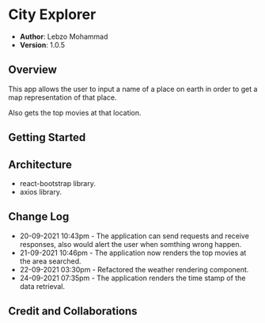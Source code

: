 # City Explorer

- **Author**: Lebzo Mohammad
- **Version**: 1.0.5
<!-- (increment the patch/fix version number if you make more commits past your first submission) -->

## Overview
<!-- Provide a high level overview of what this application is and why you are building it, beyond the fact that it's an assignment for this class. (i.e. What's your problem domain?) -->
This app allows the user to input a name of a place on earth in order to get a map representation of that place.

Also gets the top movies at that location.

## Getting Started
<!-- What are the steps that a user must take in order to build this app on their own machine and get it running? -->

## Architecture
<!-- Provide a detailed description of the application design. What technologies (languages, libraries, etc) you're using, and any other relevant design information. -->
- react-bootstrap library.
- axios library.

## Change Log
<!-- Use this area to document the iterative changes made to your application as each feature is successfully implemented. Use time stamps. Here's an example:

01-01-2001 4:59pm - Application now has a fully-functional express server, with a GET route for the location resource. -->

- 20-09-2021 10:43pm - The application can send requests and receive responses, also would alert the user when somthing wrong happen.
- 21-09-2021 10:46pm - The application now renders the top movies at the area searched.
- 22-09-2021 03:30pm - Refactored the weather rendering component.
- 24-09-2021 07:35pm - The application renders the time stamp of the data retrieval.

## Credit and Collaborations
<!-- Give credit (and a link) to other people or resources that helped you build this application. -->
